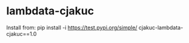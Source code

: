 # lambdata-cjakuc

Install from:
pip install -i https://test.pypi.org/simple/ cjakuc-lambdata-cjakuc==1.0